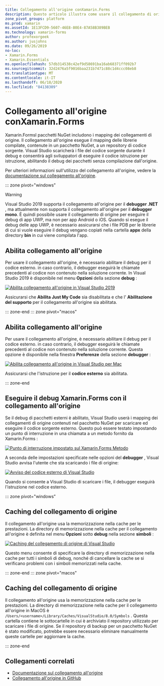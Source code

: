 ```yaml
---
title: Collegamento all'origine conXamarin.Forms
description: Questo articolo illustra come usare il collegamento di origine per eseguire il debug in Xamarin.Forms .
zone_pivot_groups: platform
ms.prod: xamarin
ms.assetId: 1E13FCD9-5607-46E8-80E4-87A58B389BEB
ms.technology: xamarin-forms
author: profexorgeek
ms.author: jusjohns
ms.date: 09/26/2019
no-loc:
- Xamarin.Forms
- Xamarin.Essentials
ms.openlocfilehash: 57db314538c42ef9d58691ba16ab68371ff092b7
ms.sourcegitcommit: 32d2476a5f9016baa231b7471c88c1d4ccc08eb8
ms.translationtype: MT
ms.contentlocale: it-IT
ms.lasthandoff: 06/18/2020
ms.locfileid: "84138309"
---
```

# <a name="source-link-with-xamarinforms"></a>Collegamento all'origine conXamarin.Forms

Xamarin.FormsI pacchetti NuGet includono i mapping dei collegamenti di origine. Il collegamento all'origine esegue il mapping delle librerie compilate, contenute in un pacchetto NuGet, a un repository di codice sorgente. Visual Studio scaricherà i file del codice sorgente durante il debug e consentirà agli sviluppatori di eseguire il codice istruzione per istruzione, abilitando il debug dei pacchetti senza compilazione dall'origine.

Per ulteriori informazioni sull'utilizzo del collegamento all'origine, vedere la [documentazione sul collegamento all'origine](/dotnet/standard/library-guidance/sourcelink).

::: zone pivot="windows"

> [!WARNING]
> Visual Studio 2019 supporta il collegamento all'origine per il **debugger .NET** , ma attualmente non supporta il collegamento all'origine per il **debugger mono**. È quindi possibile usare il collegamento di origine per eseguire il debug di app UWP, ma non per app Android o iOS. Quando si esegue il debug delle app UWP, è necessario assicurarsi che i file PDB per le librerie di cui si vuole eseguire il debug vengano copiati nella cartella **appx** della directory **bin** in cui viene compilata l'app.

## <a name="enable-source-link"></a>Abilita collegamento all'origine

Per usare il collegamento all'origine, è necessario abilitare il debug per il codice esterno. in caso contrario, il debugger eseguirà le chiamate precedenti al codice non contenuto nella soluzione corrente. In Visual Studio 2019 è disponibile nel menu **Opzioni** della sezione **debug** :

[![Abilita collegamento all'origine in Visual Studio 2019](sourcelink-images/sourcelink-enable-pc-cropped.png)](sourcelink-images/sourcelink-enable-pc.png#lightbox)

Assicurarsi che **Abilita Just My Code** sia disabilitata e che l' **Abilitazione del supporto** per il collegamento all'origine sia abilitata.

::: zone-end
::: zone pivot="macos"

## <a name="enable-source-link"></a>Abilita collegamento all'origine

Per usare il collegamento all'origine, è necessario abilitare il debug per il codice esterno. in caso contrario, il debugger eseguirà le chiamate precedenti al codice non contenuto nella soluzione corrente. Questa opzione è disponibile nella finestra **Preferenze** della sezione **debugger** :

[![Abilita collegamento all'origine in Visual Studio per Mac](sourcelink-images/sourcelink-enable-mac-cropped.png)](sourcelink-images/sourcelink-enable-mac.png#lightbox)

Assicurarsi che l'istruzione per il **codice esterno** sia abilitata.

::: zone-end

## <a name="debug-xamarinforms-using-source-link"></a>Eseguire il debug Xamarin.Forms con il collegamento all'origine

Se il debug di pacchetti esterni è abilitato, Visual Studio userà i mapping dei collegamenti di origine contenuti nel pacchetto NuGet per scaricare ed eseguire il codice sorgente esterno. Questo può essere testato impostando un punto di interruzione in una chiamata a un metodo fornito da Xamarin.Forms :

[![Punto di interruzione impostato sul Xamarin.Forms Metodo](sourcelink-images/breakpoint-cropped.png)](sourcelink-images/external-code-available.png#lightbox)

A seconda delle impostazioni specificate nelle opzioni del **debugger** , Visual Studio avvisa l'utente che sta scaricando i file di origine:

[![Avviso del codice esterno di Visual Studio](sourcelink-images/external-code-cropped.png)](sourcelink-images/external-code-available.png#lightbox)

Quando si consente a Visual Studio di scaricare i file, il debugger eseguirà l'istruzione nel codice esterno.

::: zone pivot="windows"

## <a name="source-link-caching"></a>Caching del collegamento di origine

Il collegamento all'origine usa la memorizzazione nella cache per le prestazioni. La directory di memorizzazione nella cache per il collegamento all'origine è definita nel menu **Opzioni** sotto **debug** nella sezione **simboli** :

[![Caching del collegamento di origine di Visual Studio](sourcelink-images/sourcelink-caching-pc-cropped.png)](sourcelink-images/sourcelink-caching-pc.png#lightbox)

Questo menu consente di specificare la directory di memorizzazione nella cache per tutti i simboli di debug, nonché di cancellare la cache se si verificano problemi con i simboli memorizzati nella cache.

::: zone-end
::: zone pivot="macos"

## <a name="source-link-caching"></a>Caching del collegamento di origine

Il collegamento all'origine usa la memorizzazione nella cache per le prestazioni. La directory di memorizzazione nella cache per il collegamento all'origine in MacOS è `/Users/<username>/Library/Caches/VisualStudio/8.0/Symbols` . Questa cartella contiene le sottocartelle in cui è archiviato il repository utilizzato per scaricare i file di origine. Se il repository di backup per un pacchetto NuGet è stato modificato, potrebbe essere necessario eliminare manualmente queste cartelle per aggiornare la cache.

::: zone-end

## <a name="related-links"></a>Collegamenti correlati

- [Documentazione sul collegamento all'origine](/dotnet/standard/library-guidance/sourcelink)
- [Collegamento all'origine in GitHub](https://github.com/dotnet/sourcelink)
